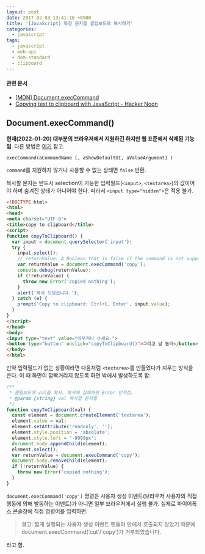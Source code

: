 ```yaml
---
layout: post
date: 2017-02-03 13:41:10 +0900
title: '[JavaScript] 특정 문자를 클립보드로 복사하기'
categories:
  - javascript
tags:
  - javascript
  - web-api
  - dom-standard
  - clipboard
---
```


#### 관련 문서

- [\[MDN\] Document.execCommand](https://developer.mozilla.org/en-US/docs/Web/API/Document/execCommand)
- [Copying text to clipboard with JavaScript - Hacker Noon](https://hackernoon.com/copying-text-to-clipboard-with-javascript-df4d4988697f)


## Document.execCommand()

**현재(2022-01-20) 대부분의 브라우저에서 지원하긴 하지만 웹 표준에서 삭제된 기능임**. 다른 방법은 [여기](https://stackoverflow.com/questions/60581285/execcommand-is-now-obsolete-whats-the-alternative) 참고.

```
execCommand(aCommandName [, aShowDefaultUI, aValueArgument] )
```

`command`를 지원하지 않거나 사용할 수 없는 상태면 `false` 반환.

복사할 문자는 반드시 selection이 가능한 입력필드(`<input>`, `<textarea>`)의 값이어야 하며 숨겨진 상태가 아니어야 한다. 따라서 `<input type="hidden">`은 적용 불가.

```html
<!DOCTYPE html>
<html>
<head>
<meta charset="UTF-8">
<title>copy to clipboard</title>
<script>
function copyToClipboard() {
  var input = document.querySelector('input');
  try {
    input.select();
    // returnValue: A Boolean that is false if the command is not supported or enabled.
    var returnValue = document.execCommand('copy');
    console.debug(returnValue);
    if (!returnValue) {
      throw new Error('copied nothing');
    }
    alert('복사 되었습니다.');
  } catch (e) {
    prompt('Copy to clipboard: Ctrl+C, Enter', input.value);
  }
}
</script>
</head>
<body>
<input type="text" value="아무거나 쓰세요.">
<button type="button" onclick="copyToClipboard()">그리고 날 눌러</button>
</body>
</html>
```

만약 입력필드가 없는 상황이라면 다음처럼 `<textarea>`를 만들었다가 지우는 방식을 쓴다. 이 때 화면이 깜빡거리지 않도록 화면 밖에서 발생하도록 함:

```js
/**
 * 클립보드에 val을 복사. 복사에 실패하면 Error 던져짐.
 * @param {string} val 복사할 문자열
 */
function copyToClipboard(val) {
  const element = document.createElement('textarea');
  element.value = val;
  element.setAttribute('readonly', '');
  element.style.position = 'absolute';
  element.style.left = '-9999px';
  document.body.appendChild(element);
  element.select();
  var returnValue = document.execCommand('copy');
  document.body.removeChild(element);
  if (!returnValue) {
    throw new Error('copied nothing');
  }
}
```

`document.execCommand('copy')` 명령은 사용자 생성 이벤트(브라우저 사용자의 직접 행동에 의해 발동하는 이벤트)가 아니면 일부 브라우저에서 실행 불가. 실제로 파이어폭스 콘솔창에 직접 명령어를 입력하면:

> 경고: 짧게 실행되는 사용자 생성 이벤트 핸들러 안에서 호출되지 않았기 때문에 document.execCommand('cut'/'copy')가 거부되었습니다.

라고 함.
